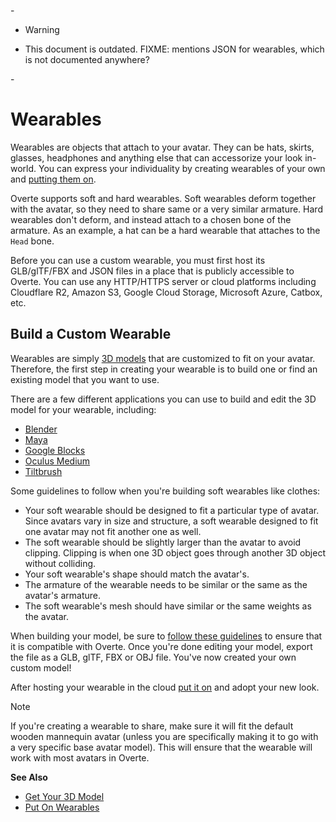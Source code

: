 -<div class="admonition warning">
-    <p class="admonition-title">Warning</p>
-    <p>This document is outdated. FIXME: mentions JSON for wearables, which is not documented anywhere?</p>
-</div>


# Wearables

Wearables are objects that attach to your avatar. They can be hats, skirts, glasses, headphones and anything else that can accessorize your look in-world. You can express your individuality by creating wearables of your own and [putting them on](../explore/personalize/add-wearables).

Overte supports soft and hard wearables. Soft wearables deform together with the avatar, so they need to share same or a very similar armature. Hard wearables don't deform, and instead attach to a chosen bone of the armature. As an example, a hat can be a hard wearable that attaches to the `Head` bone.

Before you can use a custom wearable, you must first host its GLB/glTF/FBX and JSON files in a place that is publicly accessible to Overte. You can use any HTTP/HTTPS server or cloud platforms including Cloudflare R2, Amazon S3, Google Cloud Storage, Microsoft Azure, Catbox, etc.

## Build a Custom Wearable
Wearables are simply [3D models](3d-models) that are customized to fit on your avatar. Therefore, the first step in creating your wearable is to build one or find an existing model that you want to use.

There are a few different applications you can use to build and edit the 3D model for your wearable, including:
* [Blender](https://www.blender.org)
* [Maya](https://www.autodesk.com/products/maya/overview)
* [Google Blocks](https://vr.google.com/blocks)
* [Oculus Medium](https://www.oculus.com/medium)
* [Tiltbrush](https://www.tiltbrush.com)

Some guidelines to follow when you're building soft wearables like clothes:

+ Your soft wearable should be designed to fit a particular type of avatar. Since avatars vary in size and structure, a soft wearable designed to fit one avatar may not fit another one as well.
+ The soft wearable should be slightly larger than the avatar to avoid clipping. Clipping is when one 3D object goes through another 3D object without colliding.
+ Your soft wearable's shape should match the avatar's.
+ The armature of the wearable needs to be similar or the same as the avatar's armature.
+ The soft wearable's mesh should have similar or the same weights as the avatar.

When building your model, be sure to [follow these guidelines](3d-models/get-model) to ensure that it is compatible with Overte.  Once you're done editing your model, export the file as a GLB, glTF, FBX or OBJ file. You've now created your own custom model!

After hosting your wearable in the cloud [put it on](../explore/personalize/add-wearables) and adopt your new look.

<div class="admonition note">
    <p class="admonition-title">Note</p>
    <p>If you're creating a wearable to share, make sure it will fit the default wooden mannequin avatar (unless you are specifically making it to go with a very specific base avatar model). This will ensure that the wearable will work with most avatars in Overte.</p>
</div>


**See Also**

+ [Get Your 3D Model](3d-models/get-model)
+ [Put On Wearables](../explore/personalize/add-wearables)
